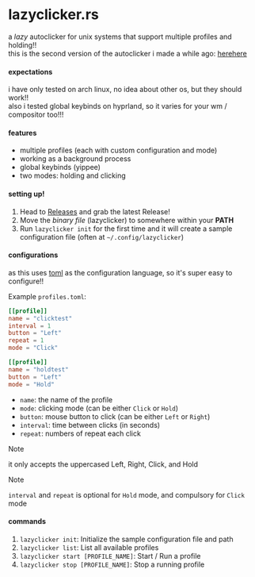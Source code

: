 # lazyclicker.rs
a *lazy* autoclicker for unix systems that support multiple profiles and holding!!  
this is the second version of the autoclicker i made a while ago: [herehere](https://github.com/lunar1um/auto-clicker)  

#### expectations
i have only tested on arch linux, no idea about other os, but they should work!!  
also i tested global keybinds on hyprland, so it varies for your wm / compositor too!!!  

#### features
- multiple profiles (each with custom configuration and mode)
- working as a background process
- global keybinds (yippee)
- two modes: holding and clicking

#### setting up!
1. Head to [Releases](https://github.com/lunar1um/lazyclicker.rs/releases) and grab the latest Release!
2. Move the *binary file* (lazyclicker) to somewhere within your **PATH**
3. Run `lazyclicker init` for the first time and it will create a sample configuration file (often at `~/.config/lazyclicker`)

#### configurations
as this uses [toml](https://toml.io/) as the configuration language, so it's super easy to configure!!  

Example `profiles.toml`:
```toml
[[profile]]
name = "clicktest"
interval = 1
button = "Left"
repeat = 1
mode = "Click"

[[profile]]
name = "holdtest"
button = "Left"
mode = "Hold"
```

- `name`: the name of the profile
- `mode`: clicking mode (can be either `Click` or `Hold`)
- `button`: mouse button to click (can be either `Left` or `Right`)
- `interval`: time between clicks (in seconds)
- `repeat`: numbers of repeat each click

> [!NOTE]
> it only accepts the uppercased Left, Right, Click, and Hold

> [!NOTE]
> `interval` and `repeat` is optional for `Hold` mode, and compulsory for `Click` mode

#### commands
1. `lazyclicker init`: Initialize the sample configuration file and path
2. `lazyclicker list`: List all available profiles
3. `lazyclicker start [PROFILE_NAME]`: Start / Run a profile
4. `lazyclicker stop [PROFILE_NAME]`: Stop a running profile
